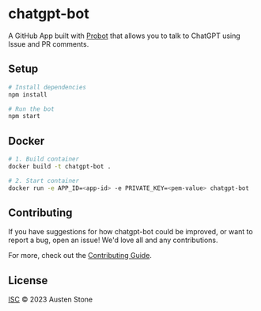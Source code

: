 # chatgpt-bot

A GitHub App built with [Probot](https://github.com/probot/probot) that allows you to talk to ChatGPT using Issue and PR comments.

## Setup

```sh
# Install dependencies
npm install

# Run the bot
npm start
```

## Docker

```sh
# 1. Build container
docker build -t chatgpt-bot .

# 2. Start container
docker run -e APP_ID=<app-id> -e PRIVATE_KEY=<pem-value> chatgpt-bot
```

## Contributing

If you have suggestions for how chatgpt-bot could be improved, or want to report a bug, open an issue! We'd love all and any contributions.

For more, check out the [Contributing Guide](CONTRIBUTING.md).

## License

[ISC](LICENSE) © 2023 Austen Stone

